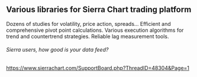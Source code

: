 ## Various libraries for Sierra Chart trading platform
Dozens of studies for volatility, price action, spreads...
Efficient and comprehensive pivot point calculations.
Various execution algorithms for trend and countertrend strategies.
Reliable lag measurement tools.


###### Sierra users, how good is your data feed?
https://www.sierrachart.com/SupportBoard.php?ThreadID=48304&Page=1
